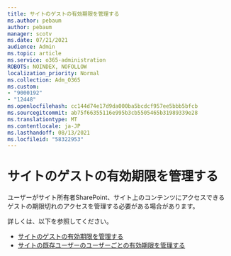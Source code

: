 ```yaml
---
title: サイトのゲストの有効期限を管理する
ms.author: pebaum
author: pebaum
manager: scotv
ms.date: 07/21/2021
audience: Admin
ms.topic: article
ms.service: o365-administration
ROBOTS: NOINDEX, NOFOLLOW
localization_priority: Normal
ms.collection: Adm_O365
ms.custom:
- "9000192"
- "12448"
ms.openlocfilehash: cc144d74e17d9da000ba5bcdcf957ee5bbb5bfcb
ms.sourcegitcommit: ab75f66355116e995b3cb5505465b31989339e28
ms.translationtype: MT
ms.contentlocale: ja-JP
ms.lasthandoff: 08/13/2021
ms.locfileid: "58322953"
---
```

# <a name="manage-guest-expiration-for-a-site"></a>サイトのゲストの有効期限を管理する

ユーザーがサイト所有者SharePoint、サイト上のコンテンツにアクセスできるゲストの期限切れのアクセスを管理する必要がある場合があります。

詳しくは、以下を参照してください。

- [サイトのゲストの有効期限を管理する](https://support.microsoft.com/office/manage-guest-expiration-for-a-site-25bee24f-42ad-4ee8-8402-4186eed74dea)
- [サイトの既存ユーザーのユーザーごとの有効期限を管理する](https://docs.microsoft.com/sharepoint/dev/solution-guidance/manage-user-sharing-expiration)